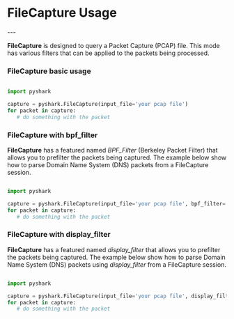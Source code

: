 <h1> <strong>FileCapture Usage</strong></h1>
---

<p align="justify"> 

<strong>FileCapture</strong> is designed to query a Packet Capture (PCAP) file.  This mode has various filters that can be applied to the packets being processed. 

</p>


### FileCapture basic usage


```python

import pyshark

capture = pyshark.FileCapture(input_file='your pcap file')
for packet in capture:
   # do something with the packet

```

### FileCapture with bpf_filter

<p align="justify"> 

<strong>FileCapture</strong> has a featured named <i>BPF_Filter</i> (Berkeley Packet Filter) that allows you to prefilter the packets being captured. The example below show how to parse Domain Name System (DNS) packets from a FileCapture session.

</p>

```python

import pyshark

capture = pyshark.FileCapture(input_file='your pcap file', bpf_filter='udp port 53')
for packet in capture:
   # do something with the packet

```

### FileCapture with display_filter

<p align="justify"> 

<strong>FileCapture</strong> has a featured named <i>display_filter</i> that allows you to prefilter the packets being captured. The example below show how to parse Domain Name System (DNS) packets using <i>display_filter</i> from a FileCapture session.

</p>

```python

import pyshark

capture = pyshark.FileCapture(input_file='your pcap file', display_filter='dns')
for packet in capture:
   # do something with the packet

```





